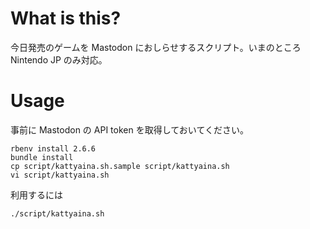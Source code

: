 # What is this?
今日発売のゲームを Mastodon におしらせするスクリプト。いまのところ Nintendo JP のみ対応。

# Usage
事前に Mastodon の API token を取得しておいてください。
```
rbenv install 2.6.6
bundle install
cp script/kattyaina.sh.sample script/kattyaina.sh
vi script/kattyaina.sh
```

利用するには
```
./script/kattyaina.sh
```
